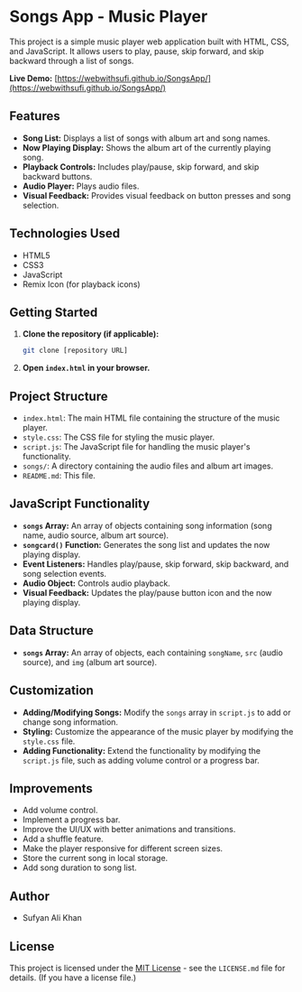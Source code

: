 # Songs App - Music Player

This project is a simple music player web application built with HTML, CSS, and JavaScript. It allows users to play, pause, skip forward, and skip backward through a list of songs.

**Live Demo:** [https://webwithsufi.github.io/SongsApp/](https://webwithsufi.github.io/SongsApp/)

## Features

-   **Song List:** Displays a list of songs with album art and song names.
-   **Now Playing Display:** Shows the album art of the currently playing song.
-   **Playback Controls:** Includes play/pause, skip forward, and skip backward buttons.
-   **Audio Player:** Plays audio files.
-   **Visual Feedback:** Provides visual feedback on button presses and song selection.

## Technologies Used

-   HTML5
-   CSS3
-   JavaScript
-   Remix Icon (for playback icons)

## Getting Started

1.  **Clone the repository (if applicable):**

    ```bash
    git clone [repository URL]
    ```

2.  **Open `index.html` in your browser.**

## Project Structure

-   `index.html`: The main HTML file containing the structure of the music player.
-   `style.css`: The CSS file for styling the music player.
-   `script.js`: The JavaScript file for handling the music player's functionality.
-   `songs/`: A directory containing the audio files and album art images.
-   `README.md`: This file.

## JavaScript Functionality

-   **`songs` Array:** An array of objects containing song information (song name, audio source, album art source).
-   **`songcard()` Function:** Generates the song list and updates the now playing display.
-   **Event Listeners:** Handles play/pause, skip forward, skip backward, and song selection events.
-   **Audio Object:** Controls audio playback.
-   **Visual Feedback:** Updates the play/pause button icon and the now playing display.

## Data Structure

-   **`songs` Array:** An array of objects, each containing `songName`, `src` (audio source), and `img` (album art source).

## Customization

-   **Adding/Modifying Songs:** Modify the `songs` array in `script.js` to add or change song information.
-   **Styling:** Customize the appearance of the music player by modifying the `style.css` file.
-   **Adding Functionality:** Extend the functionality by modifying the `script.js` file, such as adding volume control or a progress bar.

## Improvements

-   Add volume control.
-   Implement a progress bar.
-   Improve the UI/UX with better animations and transitions.
-   Add a shuffle feature.
-   Make the player responsive for different screen sizes.
-   Store the current song in local storage.
-   Add song duration to song list.

## Author

-   Sufyan Ali Khan

## License

This project is licensed under the [MIT License](LICENSE) - see the `LICENSE.md` file for details. (If you have a license file.)
